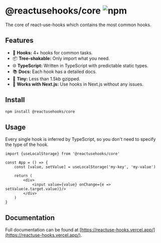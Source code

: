 # @reactusehooks/core  ![npm](https://img.shields.io/npm/v/@reactusehooks/core?style=flat-square)

The core of react-use-hooks which contains the most common hooks.

## Features

- 🎣 **Hooks:** 4+ hooks for common tasks.
- 📦 **Tree-shakable:** Only import what you need.
- 🌐 **TypeScript:** Written in TypeScript with predictable static types.
- 📚 **Docs:** Each hook has a detailed docs.
- 🐣 **Tiny:** Less than 1.5kb gzipped.
- 🎯 **Works with Next.js:** Use hooks in Next.js without any issues.

## Install

```bash
npm install @reactusehooks/core
```

## Usage

Every single hook is inferred by TypeScript, so you don't need to specify the type of the hook.

```tsx
import {useLocalStorage} from '@reactusehooks/core'

const App = () => {
    const [value, setValue] = useLocalStorage('my-key', 'my-value')

    return (
        <div>
            <input value={value} onChange={e => setValue(e.target.value)}/>
        </div>
    )
}
```

## Documentation

Full documentation can be found at [https://reactuse-hooks.vercel.app/](https://reactuse-hooks.vercel.app/).
